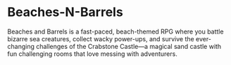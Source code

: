 # Beaches-N-Barrels
Beaches and Barrels is a fast-paced, beach-themed RPG where you battle bizarre sea creatures, collect wacky power-ups, and survive the ever-changing challenges of the Crabstone Castle—a magical sand castle with fun challenging rooms that love messing with adventurers.
